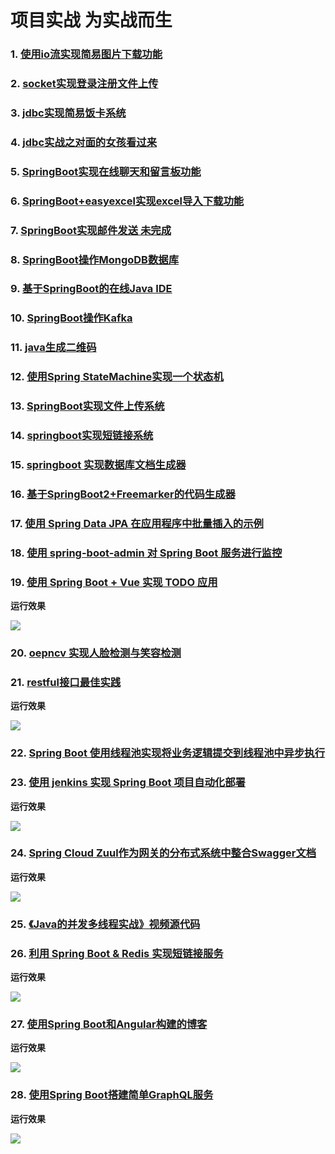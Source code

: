 # 项目实战 为实战而生

### 1. [使用io流实现简易图片下载功能](/io-download-picture/)


### 2. [socket实现登录注册文件上传](/socket-study)


### 3. [jdbc实现简易饭卡系统](/jdbc-easy-meal-card-system)


### 4. [jdbc实战之对面的女孩看过来](/jdbc-girl)


### 5. [SpringBoot实现在线聊天和留言板功能](/spring-boot-message-board)


### 6. [SpringBoot+easyexcel实现excel导入下载功能](/spring-boot-easy-excel-demo)


### 7. [SpringBoot实现邮件发送 未完成](/spring-boot-mail)


### 8. [SpringBoot操作MongoDB数据库](/spring-boot-mongodb)


### 9. [基于SpringBoot的在线Java IDE](/spring-boot-online-executor)


### 10. [SpringBoot操作Kafka](/kafka-example-imooc)


### 11. [java生成二维码](/qrcode-img-svg)


### 12. [使用Spring StateMachine实现一个状态机](/spring-boot-statemachine)


### 13. [SpringBoot实现文件上传系统](/springboot-file-uploader)


### 14. [springboot实现短链接系统](https://github.com/hacker-and-painter/springboot-short-url)


### 15. [springboot 实现数据库文档生成器](https://github.com/hacker-and-painter/database-doc-generator)


### 16. [基于SpringBoot2+Freemarker的代码生成器](https://github.com/hacker-and-painter/spring-boot-code-generator)


### 17. [使用 Spring Data JPA 在应用程序中批量插入的示例](https://github.com/hacker-and-painter/springboot-jpa-batch-insert)


### 18. [使用 spring-boot-admin 对 Spring Boot 服务进行监控](https://github.com/hacker-and-painter/springboot-admin)


### 19. [使用 Spring Boot + Vue 实现 TODO 应用](https://github.com/hacker-and-painter/springboot-statemachine)

**运行效果**

![](https://raw.githubusercontent.com/gaohanghang/images/master/img20190611010142.png)

### 20. [oepncv 实现人脸检测与笑容检测](https://github.com/hacker-and-painter/opencv)


### 21. [restful接口最佳实践](https://github.com/hacker-and-painter/spring-data-rest)

**运行效果**

![](https://raw.githubusercontent.com/gaohanghang/images/master/img20190530203732.png)

### 22. [Spring Boot 使用线程池实现将业务逻辑提交到线程池中异步执行](https://github.com/hacker-and-painter/spring-boot-threadpool)


### 23. [使用 jenkins 实现 Spring Boot 项目自动化部署](https://github.com/gaohanghang/springboot-jenkins)

**运行效果**

![](https://raw.githubusercontent.com/gaohanghang/images/master/img20190804000548.png)

### 24. [Spring Cloud Zuul作为网关的分布式系统中整合Swagger文档](https://github.com/gaohanghang/spring-boot-swagger-distributed-demo)


**运行效果**

![](https://raw.githubusercontent.com/gaohanghang/images/master/img20190728171306.png)

### 25. [《Java的并发多线程实战》视频源代码](https://github.com/gaohanghang/Java-Concurrency-Multithreading-in-Practice)


### 26. [利用 Spring Boot & Redis 实现短链接服务](https://github.com/gaohanghang/spring-boot-sample-url-shortener)

**运行效果**

![](https://raw.githubusercontent.com/gaohanghang/images/master/img20190904001549.png)

### 27. [使用Spring Boot和Angular构建的博客](https://github.com/gaohanghang/spring-ng-blog)

**运行效果**

![](https://raw.githubusercontent.com/gaohanghang/images/master/img20190831185759.png)

### 28. [使用Spring Boot搭建简单GraphQL服务](https://github.com/gaohanghang/springboot-graphql)

**运行效果**

![](https://raw.githubusercontent.com/gaohanghang/images/master/img20190901180443.png)

